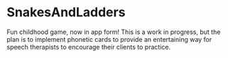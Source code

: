 # SnakesAndLadders
Fun childhood game, now in app form! This is a work in progress, but the plan is to implement phonetic cards to provide an entertaining way for speech therapists to encourage their clients to practice.
